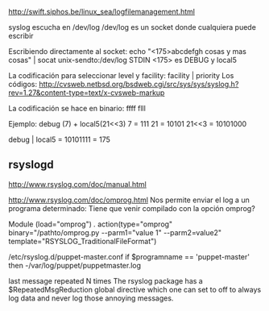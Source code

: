 http://swift.siphos.be/linux_sea/logfilemanagement.html

syslog escucha en /dev/log
/dev/log es un socket donde cualquiera puede escribir

Escribiendo directamente al socket:
echo "<175>abcdefgh cosas y mas cosas" | socat unix-sendto:/dev/log STDIN
<175> es DEBUG y local5<F10>

La codificación para seleccionar level y facility:
facility | priority
Los códigos: http://cvsweb.netbsd.org/bsdweb.cgi/src/sys/sys/syslog.h?rev=1.27&content-type=text/x-cvsweb-markup

La codificación se hace en binario:
ffff flll

Ejemplo: debug (7) + local5(21<<3)
7 = 111
21 = 10101
21<<3 = 10101000

debug | local5 = 10101111 = 175


## rsyslogd ##
http://www.rsyslog.com/doc/manual.html

http://www.rsyslog.com/doc/omprog.html
Nos permite enviar el log a un programa determinado:
Tiene que venir compilado con la opción omprog?

Module (load="omprog")
*.* action(type="omprog" 
           binary="/pathto/omprog.py --parm1=\"value 1\" --parm2=value2"
	   template="RSYSLOG_TraditionalFileFormat")


/etc/rsyslog.d/puppet-master.conf
if $programname == 'puppet-master' then -/var/log/puppet/puppetmaster.log



last message repeated N times
The rsyslog package has a $RepeatedMsgReduction global directive which one can set to off to always log data and never log those annoying messages.
